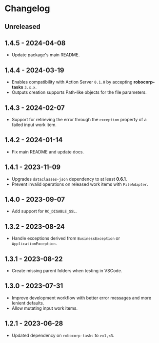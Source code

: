 # Changelog

## Unreleased

## 1.4.5 - 2024-04-08

- Update package's main README.

## 1.4.4 - 2024-03-19

- Enables compatibility with Action Server `0.1.0` by accepting **robocorp-tasks**
  `3.x.x`.
- Outputs creation supports Path-like objects for the file parameters.

## 1.4.3 - 2024-02-07

- Support for retrieving the error through the `exception` property of a failed input
  work item.

## 1.4.2 - 2024-01-14

- Fix main README and update docs.

## 1.4.1 - 2023-11-09

- Upgrades `dataclasses-json` dependency to at least **0.6.1**.
- Prevent invalid operations on released work items with `FileAdapter`.

## 1.4.0 - 2023-09-07

- Add support for `RC_DISABLE_SSL`.

## 1.3.2 - 2023-08-24

- Handle exceptions derived from `BusinessException` or `ApplicationException`.

## 1.3.1 - 2023-08-22

- Create missing parent folders when testing in VSCode.

## 1.3.0 - 2023-07-31

- Improve development workflow with better error messages and more lenient defaults.
- Allow mutating input work items.

## 1.2.1 - 2023-06-28

- Updated dependency on `robocorp-tasks` to `>=1,<3`.
